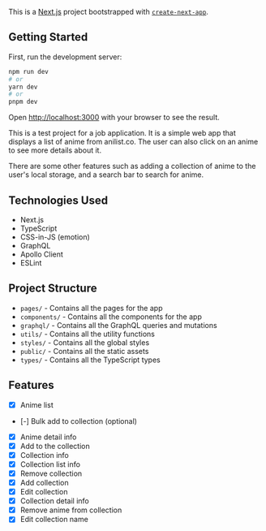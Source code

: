 This is a [Next.js](https://nextjs.org/) project bootstrapped with [`create-next-app`](https://github.com/vercel/next.js/tree/canary/packages/create-next-app).

## Getting Started

First, run the development server:

```bash
npm run dev
# or
yarn dev
# or
pnpm dev
```

Open [http://localhost:3000](http://localhost:3000) with your browser to see the result.

This is a test project for a job application. It is a simple web app that displays a list of anime from anilist.co. The user can also click on an anime to see more details about it.

There are some other features such as adding a collection of anime to the user's local storage, and a search bar to search for anime.

## Technologies Used

- Next.js
- TypeScript
- CSS-in-JS (emotion)
- GraphQL
- Apollo Client
- ESLint

## Project Structure

- `pages/` - Contains all the pages for the app
- `components/` - Contains all the components for the app
- `graphql/` - Contains all the GraphQL queries and mutations
- `utils/` - Contains all the utility functions
- `styles/` - Contains all the global styles
- `public/` - Contains all the static assets
- `types/` - Contains all the TypeScript types

## Features

- [x] Anime list
- [-] Bulk add to collection (optional)
- [x] Anime detail info
- [x] Add to the collection
- [x] Collection info
- [x] Collection list info
- [x] Remove collection
- [x] Add collection
- [x] Edit collection
- [x] Collection detail info
- [x] Remove anime from collection
- [x] Edit collection name
